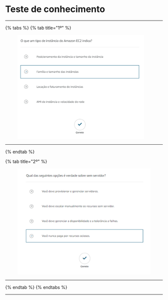 # Teste de conhecimento

***

{% tabs %}
{% tab title="1º" %}
<figure><img src="../../.gitbook/assets/image (42).png" alt=""><figcaption></figcaption></figure>

***
{% endtab %}

{% tab title="2º" %}
<figure><img src="../../.gitbook/assets/image (41).png" alt=""><figcaption></figcaption></figure>

***
{% endtab %}
{% endtabs %}

***
